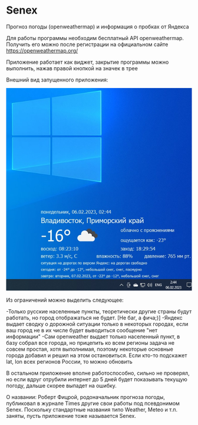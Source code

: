 # Senex
Прогноз погоды (openweathermap) и информация о пробках от Яндекса

Для работы программы необходим бесплатный API openweathermap. Получить его можно после регистрации на официальном сайте https://openweathermap.org/


Приложение работает как виджет, закрытие программы можно выполнить, нажав правой кнопкой на значек в трее

Внешний вид запущенного приложения:

![alt text](Senex.jpg)

Из ограничений можно выделить следующее:

-Только русские населенные пункты, теоретически другие страны будут работать, но город отображаться не будет. [Не баг, а фича;)]
-Яндекс выдает сводку о дорожной ситуации только в некоторых городах, если ваш город не в их числе будет выводиться сообщение "нет информации"
-Сам openweather выдает только населенный пункт, в базу собрал все города, но прицепить ко всем регионы задача не совсем простая, хотя выполнимая, поэтому некоторые основные города добавил и решил на этом остановиться. Если кто-то подскажет lat, lon всех регионов России, то можно обновить

В остальном приложение вполне работоспособно, сильно не проверял, но если вдруг отрубили интернет до 5 дней будет показывать текущую погоду, дальше скорее выпадет на ошибку.

О названии: Роберт Фицрой, родоначальник прогноза погоды, публиковал в журнале Times другие свои работы под псевдонимом Senex. Поскольку стандартные названия типо Weather, Meteo и т.п. заняты, пусть приложение тоже называется Senex.
